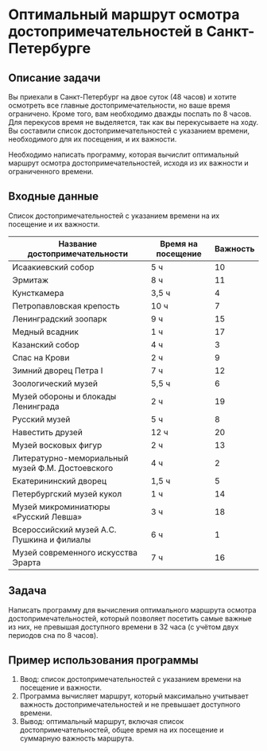 # Оптимальный маршрут осмотра достопримечательностей в Санкт-Петербурге

## Описание задачи

Вы приехали в Санкт-Петербург на двое суток (48 часов) и хотите осмотреть все главные достопримечательности, но ваше время ограничено. Кроме того, вам необходимо дважды поспать по 8 часов. Для перекусов время не выделяется, так как вы перекусываете на ходу. Вы составили список достопримечательностей с указанием времени, необходимого для их посещения, и их важности.

Необходимо написать программу, которая вычислит оптимальный маршрут осмотра достопримечательностей, исходя из их важности и ограниченного времени.

## Входные данные

Список достопримечательностей с указанием времени на их посещение и их важности.

| Название достопримечательности                            | Время на посещение | Важность |
|-----------------------------------------------------------|-------------------|----------|
| Исаакиевский собор                                         | 5 ч               | 10       |
| Эрмитаж                                                   | 8 ч               | 11       |
| Кунсткамера                                               | 3,5 ч             | 4        |
| Петропавловская крепость                                  | 10 ч              | 7        |
| Ленинградский зоопарк                                      | 9 ч               | 15       |
| Медный всадник                                            | 1 ч               | 17       |
| Казанский собор                                           | 4 ч               | 3        |
| Спас на Крови                                             | 2 ч               | 9        |
| Зимний дворец Петра I                                     | 7 ч               | 12       |
| Зоологический музей                                       | 5,5 ч             | 6        |
| Музей обороны и блокады Ленинграда                        | 2 ч               | 19       |
| Русский музей                                             | 5 ч               | 8        |
| Навестить друзей                                          | 12 ч              | 20       |
| Музей восковых фигур                                      | 2 ч               | 13       |
| Литературно-мемориальный музей Ф.М. Достоевского          | 4 ч               | 2        |
| Екатерининский дворец                                     | 1,5 ч             | 5        |
| Петербургский музей кукол                                 | 1 ч               | 14       |
| Музей микроминиатюры «Русский Левша»                      | 3 ч               | 18       |
| Всероссийский музей А.С. Пушкина и филиалы                | 6 ч               | 1        |
| Музей современного искусства Эрарта                       | 7 ч               | 16       |

## Задача

Написать программу для вычисления оптимального маршрута осмотра достопримечательностей, который позволяет посетить самые важные из них, не превышая доступного времени в 32 часа (с учётом двух периодов сна по 8 часов).

## Пример использования программы

1. Ввод: список достопримечательностей с указанием времени на посещение и важности.
2. Программа вычисляет маршрут, который максимально учитывает важность достопримечательностей и не превышает доступного времени.
3. Вывод: оптимальный маршрут, включая список достопримечательностей, общее время на их посещение и суммарную важность маршрута.
